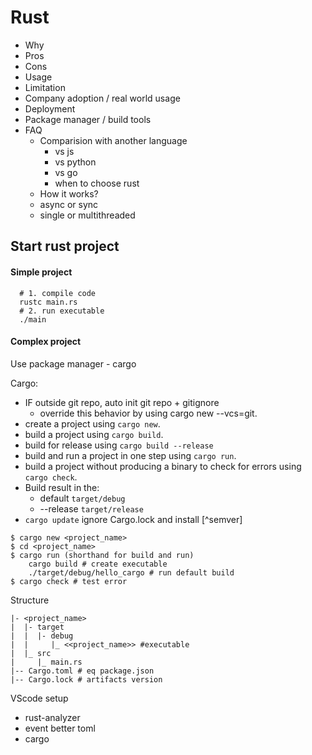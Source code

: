 # Rust
- Why
- Pros
- Cons
- Usage
- Limitation
- Company adoption / real world usage
- Deployment
- Package manager / build tools
- FAQ
    - Comparision with another language
        - vs js
        - vs python
        - vs go
        - when to choose rust
    - How it works?
    - async or sync
    - single or multithreaded


## Start rust project
#### Simple project
```
  # 1. compile code
  rustc main.rs
  # 2. run executable
  ./main
```

#### Complex project
Use package manager - cargo

Cargo:
- IF outside git repo, auto init git repo + gitignore
  - override this behavior by using cargo new --vcs=git.
- create a project using `cargo new`.
- build a project using `cargo build`.
- build for release using `cargo build --release`
- build and run a project in one step using `cargo run`.
- build a project without producing a binary to check for errors using `cargo check`.
- Build result in the:
  - default `target/debug`
  - --release `target/release`
- `cargo update` ignore Cargo.lock and install [^semver]
```
$ cargo new <project_name>
$ cd <project_name>
$ cargo run (shorthand for build and run)
    cargo build # create executable
    ./target/debug/hello_cargo # run default build
$ cargo check # test error
```

Structure
```
|- <project_name>
|  |- target
|  |  |- debug
|  |     |_ <<project_name>> #executable
|  |_ src
|     |_ main.rs
|-- Cargo.toml # eq package.json
|-- Cargo.lock # artifacts version
```

VScode setup
- rust-analyzer
- event better toml
- cargo